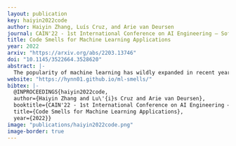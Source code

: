 ```yaml
---
layout: publication
key: haiyin2022code
author: Haiyin Zhang, Luís Cruz, and Arie van Deursen
journal: CAIN'22 - 1st International Conference on AI Engineering – Software Engineering for AI
title: Code Smells for Machine Learning Applications
year: 2022
arxiv: "https://arxiv.org/abs/2203.13746"
doi: "10.1145/3522664.3528620"
abstract: |-
  The popularity of machine learning has wildly expanded in recent years. Machine learning techniques have been heatedly studied in academia and applied in the industry to create business value. However, there is a lack of guidelines for code quality in machine learning applications. In particular, code smells have rarely been studied in this domain. Although machine learning code is usually integrated as a small part of an overarching system, it usually plays an important role in its core functionality. Hence ensuring code quality is quintessential to avoid issues in the long run. This paper proposes and identifies a list of 22 machine learning-specific code smells collected from various sources, including papers, grey literature, GitHub commits, and Stack Overflow posts. We pinpoint each smell with a description of its context, potential issues in the long run, and proposed solutions. In addition, we link them to their respective pipeline stage and the evidence from both academic and grey literature. The code smell catalog helps data scientists and developers produce and maintain high-quality machine learning application code.
website: "https://hynn01.github.io/ml-smells/"
bibtex: |- 
  @INPROCEEDINGS{haiyin2022code,
  author={Haiyin Zhang and Lu\'{i}s Cruz and Arie van Deursen},
  booktitle={CAIN'22 - 1st International Conference on AI Engineering – Software Engineering for AI}, 
  title={Code Smells for Machine Learning Applications}, 
  year={2022}}
image: "publications/haiyin2022code.png"
image-border: true
---
```

